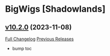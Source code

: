 # BigWigs [Shadowlands]

## [v10.2.0](https://github.com/BigWigsMods/BigWigs_Shadowlands/tree/v10.2.0) (2023-11-08)
[Full Changelog](https://github.com/BigWigsMods/BigWigs_Shadowlands/compare/v10.1.2...v10.2.0) [Previous Releases](https://github.com/BigWigsMods/BigWigs_Shadowlands/releases)

- bump toc  
